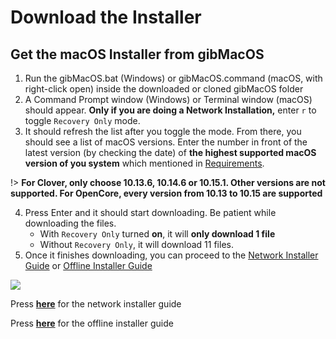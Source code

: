 # Download the Installer

## Get the macOS Installer from gibMacOS

1. Run the gibMacOS.bat \(Windows\) or gibMacOS.command \(macOS, with right-click open\) inside the downloaded or cloned gibMacOS folder
2. A Command Prompt window \(Windows\) or Terminal window \(macOS\) should appear. **Only if you are doing a Network Installation,** enter `r` to toggle `Recovery Only` mode.
3. It should refresh the list after you toggle the mode. From there, you should see a list of macOS versions. Enter the number in front of the latest version \(by checking the date\) of **the highest supported macOS version of you system** which mentioned in [Requirements](../prerequisites/get-started/#requirements).

!> **For Clover, only choose 10.13.6, 10.14.6 or 10.15.1. Other versions are not supported. For OpenCore, every version from 10.13 to 10.15 are supported**

4. Press Enter and it should start downloading. Be patient while downloading the files.
    - With `Recovery Only` turned **on**, it will **only download 1 file**
    - Without `Recovery Only`, it will download 11 files.
5. Once it finishes downloading, you can proceed to the [Network Installer Guide](../network-installer-guide/network/README.md) or [Offline Installer Guide](../offline-installer-guide/offline-part-1/README.md)


![](../_images/gibmacos-macos-1.gif)

Press [**here**](../network-installer-guide/network/) for the network installer guide

Press [**here**](../offline-installer-guide/offline-part-1/) for the offline installer guide